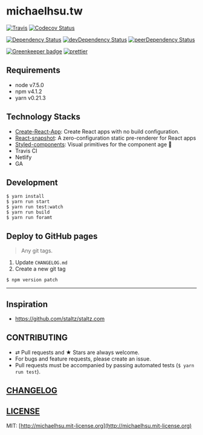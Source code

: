 # michaelhsu.tw

[![Travis][build-badge]][build] [![Codecov Status][codecov-badge]][codecov]

[![Dependency Status][dependency-badge]][dependency] [![devDependency Status][devDependency-badge]][devDependency] [![peerDependency Status][peerDependency-badge]][peerDependency]

[build-badge]: https://img.shields.io/travis/evenchange4/michaelhsu.tw/master.svg?style=flat-square
[build]: https://travis-ci.org/evenchange4/michaelhsu.tw

[codecov-badge]: https://img.shields.io/codecov/c/github/evenchange4/michaelhsu.tw.svg?style=flat-square
[codecov]: https://codecov.io/github/evenchange4/michaelhsu.tw?branch=master

[dependency-badge]: https://david-dm.org/evenchange4/michaelhsu.tw.svg?style=flat-square
[dependency]: https://david-dm.org/evenchange4/michaelhsu.tw
[devDependency-badge]: https://david-dm.org/evenchange4/michaelhsu.tw/dev-status.svg?style=flat-square
[devDependency]: https://david-dm.org/evenchange4/michaelhsu.tw#info=devDependencies
[peerDependency-badge]: https://david-dm.org/evenchange4/michaelhsu.tw/peer-status.svg?style=flat-square
[peerDependency]: https://david-dm.org/evenchange4/michaelhsu.tw#info=peerDependencies
[![Greenkeeper badge](https://badges.greenkeeper.io/evenchange4/michaelhsu.tw.svg)](https://greenkeeper.io/)
[![prettier](https://img.shields.io/badge/styled_with-prettier-ff69b4.svg)](https://github.com/prettier/prettier)

## Requirements

-   node v7.5.0
-   npm v4.1.2
-   yarn v0.21.3

## Technology Stacks

-   [Create-React-App](https://github.com/facebookincubator/create-react-app): Create React apps with no build configuration.
-   [React-snapshot](https://www.npmjs.com/package/react-snapshot): A zero-configuration static pre-renderer for React apps
-   [Styled-components](https://github.com/styled-components/styled-components): Visual primitives for the component age 💅
-   Travis CI
-   Netlify
-   GA

## Development

```console
$ yarn install
$ yarn run start
$ yarn run test:watch
$ yarn run build
$ yarn run foramt
```

## Deploy to GitHub pages

> Any git tags.

1.  Update `CHANGELOG.md`
2.  Create a new git tag

```console
$ npm version patch
```

---

## Inspiration

- https://github.com/staltz/staltz.com

## CONTRIBUTING

*   ⇄ Pull requests and ★ Stars are always welcome.
*   For bugs and feature requests, please create an issue.
*   Pull requests must be accompanied by passing automated tests (`$ yarn run test`).

## [CHANGELOG](CHANGELOG.md)

## [LICENSE](LICENSE)

MIT: [http://michaelhsu.mit-license.org](http://michaelhsu.mit-license.org)
